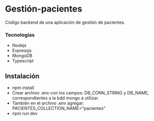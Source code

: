 # Gestión-pacientes

Código backend de una aplicación de gestión de pacientes.

### Tecnologías

* Nodejs
* Expressjs
* MongoDB
* Typescript

## Instalación

   * npm install
   * Crear archivo .env con los campos: DB_CONN_STRING y DB_NAME, correspondientes a la bdd mongo a utilizar.
   * También en el archivo .env agregar: PACIENTES_COLLECTION_NAME="pacientes"
   * npm run dev
     
